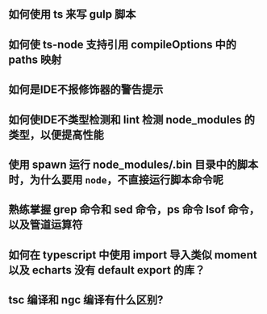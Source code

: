 ## 如何使用 ts 来写 gulp 脚本

## 如何使 ts-node 支持引用 compileOptions 中的 paths 映射

## 如何是IDE不报修饰器的警告提示

## 如何使IDE不类型检测和 lint 检测 node_modules 的类型，以便提高性能

## 使用 spawn 运行 node_modules/.bin 目录中的脚本时，为什么要用 `node`，不直接运行脚本命令呢

## 熟练掌握 grep 命令和 sed 命令，ps 命令 lsof 命令，以及管道运算符

## 如何在 typescript 中使用 import 导入类似 moment 以及 echarts 没有 default export 的库？

## tsc 编译和 ngc 编译有什么区别?
